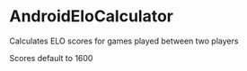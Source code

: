 # AndroidEloCalculator

Calculates ELO scores for games played between two players

Scores default to 1600
